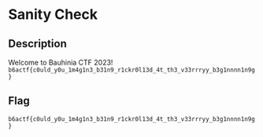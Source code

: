 Sanity Check
===

## Description

Welcome to Bauhinia CTF 2023! `b6actf{c0uld_y0u_1m4g1n3_b31n9_r1ckr0l13d_4t_th3_v33rrryy_b3g1nnnn1n9g}`

## Flag

`b6actf{c0uld_y0u_1m4g1n3_b31n9_r1ckr0l13d_4t_th3_v33rrryy_b3g1nnnn1n9g}`